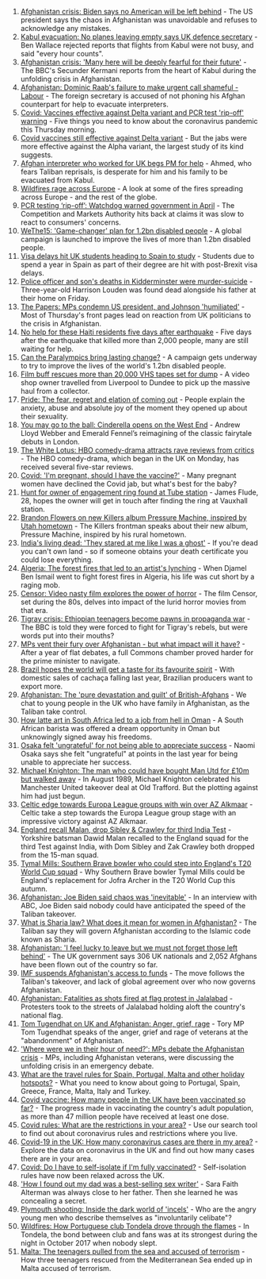 1. [Afghanistan crisis: Biden says no American will be left behind](https://www.bbc.co.uk/news/world-asia-58264917) - The US president says the chaos in Afghanistan was unavoidable and refuses to acknowledge any mistakes.
2. [Kabul evacuation: No planes leaving empty says UK defence secretary](https://www.bbc.co.uk/news/uk-58266555) - Ben Wallace rejected reports that flights from Kabul were not busy, and said "every hour counts".
3. [Afghanistan crisis: 'Many here will be deeply fearful for their future'](https://www.bbc.co.uk/news/world-asia-58262874) - The BBC's Secunder Kermani reports from the heart of Kabul during the unfolding crisis in Afghanistan.
4. [Afghanistan: Dominic Raab's failure to make urgent call shameful - Labour](https://www.bbc.co.uk/news/uk-58265160) - The foreign secretary is accused of not phoning his Afghan counterpart for help to evacuate interpreters.
5. [Covid: Vaccines effective against Delta variant and PCR test 'rip-off' warning](https://www.bbc.co.uk/news/uk-58262555) - Five things you need to know about the coronavirus pandemic this Thursday morning.
6. [Covid vaccines still effective against Delta variant](https://www.bbc.co.uk/news/health-58257863) - But the jabs were more effective against the Alpha variant, the largest study of its kind suggests.
7. [Afghan interpreter who worked for UK begs PM for help](https://www.bbc.co.uk/news/uk-58264397) - Ahmed, who fears Taliban reprisals, is desperate for him and his family to be evacuated from Kabul.
8. [Wildfires rage across Europe](https://www.bbc.co.uk/news/world-58257998) - A look at some of the fires spreading across Europe - and the rest of the globe.
9. [PCR testing ‘rip-off’: Watchdog warned government in April](https://www.bbc.co.uk/news/business-58263523) - The Competition and Markets Authority hits back at claims it was slow to react to consumers' concerns.
10. [WeThe15: 'Game-changer' plan for 1.2bn disabled people](https://www.bbc.co.uk/news/disability-58231022) - A global campaign is launched to improve the lives of more than 1.2bn disabled people.
11. [Visa delays hit UK students heading to Spain to study](https://www.bbc.co.uk/news/education-58247963) - Students due to spend a year in Spain as part of their degree are hit with post-Brexit visa delays.
12. [Police officer and son's deaths in Kidderminster were murder-suicide](https://www.bbc.co.uk/news/uk-england-hereford-worcester-58263531) - Three-year-old Harrison Louden was found dead alongside his father at their home on Friday.
13. [The Papers: MPs condemn US president, and Johnson 'humiliated'](https://www.bbc.co.uk/news/blogs-the-papers-58264267) - Most of Thursday's front pages lead on reaction from UK politicians to the crisis in Afghanistan.
14. [No help for these Haiti residents five days after earthquake](https://www.bbc.co.uk/news/world-latin-america-58264717) - Five days after the earthquake that killed more than 2,000 people, many are still waiting for help.
15. [Can the Paralympics bring lasting change?](https://www.bbc.co.uk/news/uk-58260253) - A campaign gets underway to try to improve the lives of the world's 1.2bn disabled people.
16. [Film buff rescues more than 20,000 VHS tapes set for dump](https://www.bbc.co.uk/news/uk-scotland-tayside-central-58261702) - A video shop owner travelled from Liverpool to Dundee to pick up the massive haul from a collector.
17. [Pride: The fear, regret and elation of coming out](https://www.bbc.co.uk/news/uk-wales-58255735) - People explain the anxiety, abuse and absolute joy of the moment they opened up about their sexuality.
18. [You may go to the ball: Cinderella opens on the West End](https://www.bbc.co.uk/news/entertainment-arts-58260252) - Andrew Lloyd Webber and Emerald Fennel’s reimagining of the classic fairytale debuts in London.
19. [The White Lotus: HBO comedy-drama attracts rave reviews from critics](https://www.bbc.co.uk/news/entertainment-arts-58254855) - The HBO comedy-drama, which began in the UK on Monday, has received several five-star reviews.
20. [Covid: 'I'm pregnant, should I have the vaccine?'](https://www.bbc.co.uk/news/uk-england-london-58089039) - Many pregnant women have declined the Covid jab, but what's best for the baby?
21. [Hunt for owner of engagement ring found at Tube station](https://www.bbc.co.uk/news/uk-england-london-58235968) - James Flude, 28, hopes the owner will get in touch after finding the ring at Vauxhall station.
22. [Brandon Flowers on new Killers album Pressure Machine, inspired by Utah hometown](https://www.bbc.co.uk/news/entertainment-arts-58257999) - The Killers frontman speaks about their new album, Pressure Machine, inspired by his rural hometown.
23. [India's living dead: 'They stared at me like I was a ghost'](https://www.bbc.co.uk/news/stories-58259497) - If you're dead you can't own land - so if someone obtains your death certificate you could lose everything.
24. [Algeria: The forest fires that led to an artist's lynching](https://www.bbc.co.uk/news/world-africa-58260855) - When Djamel Ben Ismail went to fight forest fires in Algeria, his life was cut short by a raging mob.
25. [Censor: Video nasty film explores the power of horror](https://www.bbc.co.uk/news/entertainment-arts-58246426) - The film Censor, set during the 80s, delves into impact of the lurid horror movies from that era.
26. [Tigray crisis: Ethiopian teenagers become pawns in propaganda war](https://www.bbc.co.uk/news/world-africa-58189395) - The BBC is told they were forced to fight for Tigray's rebels, but were words put into their mouths?
27. [MPs vent their fury over Afghanistan - but what impact will it have?](https://www.bbc.co.uk/news/uk-politics-58256616) - After a year of flat debates, a full Commons chamber proved harder for the prime minister to navigate.
28. [Brazil hopes the world will get a taste for its favourite spirit](https://www.bbc.co.uk/news/business-58241729) - With domestic sales of cachaça falling last year, Brazilian producers want to export more.
29. [Afghanistan: The 'pure devastation and guilt' of British-Afghans](https://www.bbc.co.uk/news/newsbeat-58242443) - We chat to young people in the UK who have family in Afghanistan, as the Taliban take control.
30. [How latte art in South Africa led to a job from hell in Oman](https://www.bbc.co.uk/news/world-africa-57990393) - A South African barista was offered a dream opportunity in Oman but unknowingly signed away his freedoms.
31. [Osaka felt 'ungrateful' for not being able to appreciate success](https://www.bbc.co.uk/sport/tennis/58264090) - Naomi Osaka says she felt "ungrateful" at points in the last year for being unable to appreciate her success.
32. [Michael Knighton: The man who could have bought Man Utd for £10m but walked away](https://www.bbc.co.uk/sport/football/58233755) - In August 1989, Michael Knighton celebrated his Manchester United takeover deal at Old Trafford. But the plotting against him had just begun.
33. [Celtic edge towards Europa League groups with win over AZ Alkmaar](https://www.bbc.co.uk/sport/football/58215272) - Celtic take a step towards the Europa League group stage with an impressive victory against AZ Alkmaar.
34. [England recall Malan, drop Sibley & Crawley for third India Test](https://www.bbc.co.uk/sport/cricket/58259484) - Yorkshire batsman Dawid Malan recalled to the England squad for the third Test against India, with Dom Sibley and Zak Crawley both dropped from the 15-man squad.
35. [Tymal Mills: Southern Brave bowler who could step into England's T20 World Cup squad](https://www.bbc.co.uk/sport/cricket/58218715) - Why Southern Brave bowler Tymal Mills could be England's replacement for Jofra Archer in the T20 World Cup this autumn.
36. [Afghanistan: Joe Biden said chaos was 'inevitable'](https://www.bbc.co.uk/news/world-us-canada-58264718) - In an interview with ABC, Joe Biden said nobody could have anticipated the speed of the Taliban takeover.
37. [What is Sharia law? What does it mean for women in Afghanistan?](https://www.bbc.co.uk/news/world-27307249) - The Taliban say they will govern Afghanistan according to the Islamic code known as Sharia.
38. [Afghanistan: 'I feel lucky to leave but we must not forget those left behind'](https://www.bbc.co.uk/news/uk-58259520) - The UK government says 306 UK nationals and 2,052 Afghans have been flown out of the country so far.
39. [IMF suspends Afghanistan's access to funds](https://www.bbc.co.uk/news/business-58263525) - The move follows the Taliban's takeover, and lack of global agreement over who now governs Afghanistan.
40. [Afghanistan: Fatalities as shots fired at flag protest in Jalalabad](https://www.bbc.co.uk/news/world-asia-58255118) - Protesters took to the streets of Jalalabad holding aloft the country's national flag.
41. [Tom Tugendhat on UK and Afghanistan: Anger, grief, rage](https://www.bbc.co.uk/news/uk-politics-58259509) - Tory MP Tom Tugendhat speaks of the anger, grief and rage of veterans at the "abandonment" of Afghanistan.
42. ['Where were we in their hour of need?': MPs debate the Afghanistan crisis](https://www.bbc.co.uk/news/uk-politics-58257781) - MPs, including Afghanistan veterans, were discussing the unfolding crisis in an emergency debate.
43. [What are the travel rules for Spain, Portugal, Malta and other holiday hotspots?](https://www.bbc.co.uk/news/explainers-56997931) - What you need to know about going to Portugal, Spain, Greece, France, Malta, Italy and Turkey.
44. [Covid vaccine: How many people in the UK have been vaccinated so far?](https://www.bbc.co.uk/news/health-55274833) - The progress made in vaccinating the country's adult population, as more than 47 million people have received at least one dose.
45. [Covid rules: What are the restrictions in your area?](https://www.bbc.co.uk/news/uk-54373904) - Use our search tool to find out about coronavirus rules and restrictions where you live.
46. [Covid-19 in the UK: How many coronavirus cases are there in my area?](https://www.bbc.co.uk/news/uk-51768274) - Explore the data on coronavirus in the UK and find out how many cases there are in your area.
47. [Covid: Do I have to self-isolate if I'm fully vaccinated?](https://www.bbc.co.uk/news/explainers-54239922) - Self-isolation rules have now been relaxed across the UK.
48. ['How I found out my dad was a best-selling sex writer'](https://www.bbc.co.uk/news/stories-58171940) - Sara Faith Alterman was always close to her father. Then she learned he was concealing a secret.
49. [Plymouth shooting: Inside the dark world of 'incels'](https://www.bbc.co.uk/news/blogs-trending-44053828) - Who are the angry young men who describe themselves as "involuntarily celibate"?
50. [Wildfires: How Portuguese club Tondela drove through the flames](https://www.bbc.co.uk/sport/football/58101546) - In Tondela, the bond between club and fans was at its strongest during the night in October 2017 when nobody slept.
51. [Malta: The teenagers pulled from the sea and accused of terrorism](https://www.bbc.co.uk/news/world-57988934) - How three teenagers rescued from the Mediterranean Sea ended up in Malta accused of terrorism.
